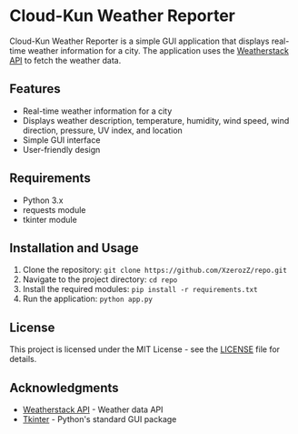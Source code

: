 # Cloud-Kun Weather Reporter

Cloud-Kun Weather Reporter is a simple GUI application that displays real-time weather information for a city. The application uses the [Weatherstack API](https://weatherstack.com/) to fetch the weather data.

## Features

- Real-time weather information for a city
- Displays weather description, temperature, humidity, wind speed, wind direction, pressure, UV index, and location
- Simple GUI interface
- User-friendly design

## Requirements

- Python 3.x
- requests module
- tkinter module

## Installation and Usage

1. Clone the repository: `git clone https://github.com/XzerozZ/repo.git`
2. Navigate to the project directory: `cd repo`
3. Install the required modules: `pip install -r requirements.txt`
4. Run the application: `python app.py`

## License

This project is licensed under the MIT License - see the [LICENSE](LICENSE) file for details.

## Acknowledgments

- [Weatherstack API](https://weatherstack.com/) - Weather data API
- [Tkinter](https://docs.python.org/3/library/tkinter.html) - Python's standard GUI package
